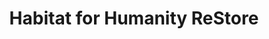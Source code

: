 ---
title: "Habitat for Humanity ReStore"
url: /lakewood/habitat-for-humanity-restore/
shop: charity
---